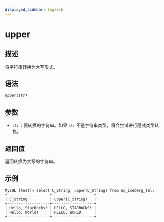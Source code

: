 ```yaml
---
displayed_sidebar: English
---
```


# upper

## 描述

将字符串转换为大写形式。

## 语法

```haskell
upper(str)
```

## 参数

- `str`：要转换的字符串。如果 `str` 不是字符串类型，将会尝试进行隐式类型转换。

## 返回值

返回转换为大写的字符串。

## 示例

```plaintext
MySQL [test]> select C_String, upper(C_String) from ex_iceberg_tbl;
+-------------------+-------------------+
| C_String          | upper(C_String)   |
+-------------------+-------------------+
| Hello, StarRocks! | HELLO, STARROCKS! |
| Hello, World!     | HELLO, WORLD!     |
+-------------------+-------------------+
```